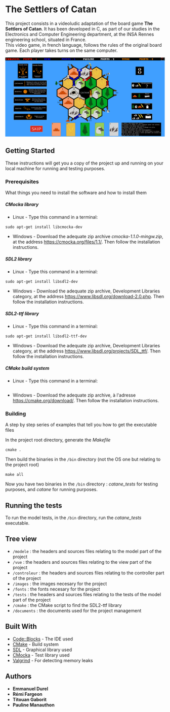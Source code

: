 # The Settlers of Catan

This project consists in a videoludic adaptation of the board game **The Settlers of Catan**. It has been developed in C, as part of our studies in the Electronics and Computer Engineering department, at the INSA Rennes engineering school, situated in France.  
This video game, in french language, follows the rules of the original board game. Each player takes turns on the same computer.

![screenshot](documents/screenshot.png)

## Getting Started

These instructions will get you a copy of the project up and running on your local machine for running and testing purposes.

### Prerequisites

What things you need to install the software and how to install them

##### CMocka library

* Linux - Type this command in a terminal: 
```
sudo apt-get install libcmocka-dev
```

* Windows - Download the adequate zip archive *cmocka-1.1.0-mingw.zip*, at the address https://cmocka.org/files/1.1/. Then follow the installation instructions.

##### SDL2 library

* Linux - Type this command in a terminal: 
```
sudo apt-get install libsdl2-dev
```

* Windows - Download the adequate zip archive, Development Libraries category, at the address https://www.libsdl.org/download-2.0.php. Then follow the installation instructions.

##### SDL2-ttf library

* Linux - Type this command in a terminal: 
```
sudo apt-get install libsdl2-ttf-dev
```

* Windows - Download the adequate zip archive, Development Libraries category, at the address https://www.libsdl.org/projects/SDL_ttf/. Then follow the installation instructions.

##### CMake build system

* Linux - Type this command in a terminal: 
```sudo apt-get install cmake
```

* Windows - Download the adequate zip archive, à l'adresse https://cmake.org/download/. Then follow the installation instructions.

### Building

A step by step series of examples that tell you how to get the executable files

In the project root directory, generate the *Makefile* 

```
cmake .
```

Then build the binaries in the `/bin` directory (not the OS one but relating to the project root)

```
make all
```

Now you have two binaries in the `/bin` directory : *catane_tests* for testing purposes, and *catane* for running purposes.

## Running the tests

To run the model tests, in the `/bin` directory, run the *catane_tests* executable.

## Tree view

* `/modele` : the headers and sources files relating to the model part of the project
* `/vue` : the headers and sources files relating to the view part of the project
* `/controleur` : the headers and sources files relating to the controller part of the project
* `/images` : the images necesary for the project
* `/fonts` : the fonts necesary for the project
* `/tests` : the headers and sources files relating to the tests of the model part of the project
* `/cmake` : the CMake script to find the SDL2-ttf library
* `/documents` : the documents used for the project management

## Built With

* [Code::Blocks](http://www.codeblocks.org/) - The IDE used
* [CMake](https://cmake.org/) - Build system
* [SDL](https://www.libsdl.org/index.php) - Graphical library used
* [CMocka](https://cmocka.org/) - Test library used
* [Valgrind](http://www.valgrind.org/) - For detecting memory leaks

## Authors

* **Emmanuel Durel** 
* **Rémi Fargeon**
* **Titouan Gaborit**
* **Pauline Manauthon**
